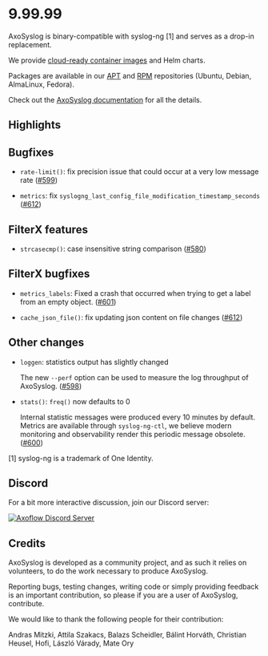 9.99.99
=======

AxoSyslog is binary-compatible with syslog-ng [1] and serves as a drop-in replacement.

We provide [cloud-ready container images](https://github.com/axoflow/axosyslog/#container-images) and Helm charts.

Packages are available in our [APT](https://github.com/axoflow/axosyslog/#deb-packages) and [RPM](https://github.com/axoflow/axosyslog/#rpm-packages) repositories (Ubuntu, Debian, AlmaLinux, Fedora).

Check out the [AxoSyslog documentation](https://axoflow.com/docs/axosyslog-core/) for all the details.

## Highlights

<Fill this block manually from the blocks below>

## Bugfixes

  * `rate-limit()`: fix precision issue that could occur at a very low message rate
    ([#599](https://github.com/axoflow/axosyslog/pull/599))

  * `metrics`: fix `syslogng_last_config_file_modification_timestamp_seconds`
    ([#612](https://github.com/axoflow/axosyslog/pull/612))


## FilterX features

  * `strcasecmp()`: case insensitive string comparison
    ([#580](https://github.com/axoflow/axosyslog/pull/580))


## FilterX bugfixes

  * `metrics_labels`: Fixed a crash that occurred when trying to get a label from an empty object.
    ([#601](https://github.com/axoflow/axosyslog/pull/601))

  * `cache_json_file()`: fix updating json content on file changes
    ([#612](https://github.com/axoflow/axosyslog/pull/612))


## Other changes

  * `loggen`: statistics output has slightly changed

    The new `--perf` option can be used to measure the log throughput of AxoSyslog.
    ([#598](https://github.com/axoflow/axosyslog/pull/598))

  * `stats()`: `freq()` now defaults to 0

    Internal statistic messages were produced every 10 minutes by default.
    Metrics are available through `syslog-ng-ctl`, we believe modern monitoring and
    observability render this periodic message obsolete.
    ([#600](https://github.com/axoflow/axosyslog/pull/600))



[1] syslog-ng is a trademark of One Identity.

## Discord

For a bit more interactive discussion, join our Discord server:

[![Axoflow Discord Server](https://discordapp.com/api/guilds/1082023686028148877/widget.png?style=banner2)](https://discord.gg/E65kP9aZGm)

## Credits

AxoSyslog is developed as a community project, and as such it relies
on volunteers, to do the work necessary to produce AxoSyslog.

Reporting bugs, testing changes, writing code or simply providing
feedback is an important contribution, so please if you are a user
of AxoSyslog, contribute.

We would like to thank the following people for their contribution:

Andras Mitzki, Attila Szakacs, Balazs Scheidler, Bálint Horváth,
Christian Heusel, Hofi, László Várady, Mate Ory

